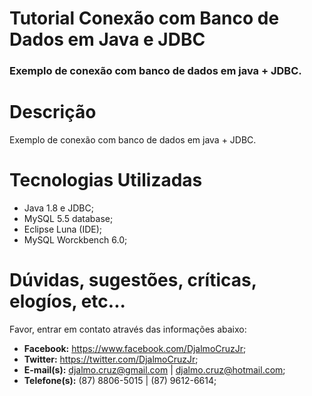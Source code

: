 <h1>Tutorial Conexão com Banco de Dados em Java e JDBC</h1>
<h3>Exemplo de conexão com banco de dados em java + JDBC.</h3>
<h1>Descrição</h1>
<p>Exemplo de conexão com banco de dados em java + JDBC.</p>
<h1>Tecnologias Utilizadas</h1>
<ul>
<li>Java 1.8 e JDBC;</li>
<li>MySQL 5.5 database;</li>
<li>Eclipse Luna (IDE);</li>
<li>MySQL Worckbench 6.0;</li>
</ul>
<h1>Dúvidas, sugestões, críticas, elogíos, etc...</h1>
<p>Favor, entrar em contato através das informações abaixo:</p>
<ul>
<li><strong>Facebook:</strong> <a href="https://www.facebook.com/DjalmoCruzJr">https://www.facebook.com/DjalmoCruzJr</a>;</li>
<li><strong>Twitter:</strong> <a href="https://twitter.com/DjalmoCruzJr">https://twitter.com/DjalmoCruzJr</a>;</li>
<li><strong>E-mail(s):</strong> <a href="mailto:djalmo.cruz@gmail.com">djalmo.cruz@gmail.com</a> | <a href="mailto:djalmo.cruz@hotmail.com">djalmo.cruz@hotmail.com</a>;</li>
<li><strong>Telefone(s):</strong> (87) 8806-5015 | (87) 9612-6614;</li>
</ul>
